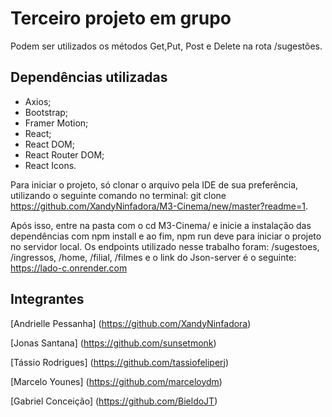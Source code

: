 # Terceiro projeto em grupo

Podem ser utilizados os métodos Get,Put, Post e Delete na rota /sugestões.

## Dependências utilizadas
- Axios;
- Bootstrap;
- Framer Motion;
- React;
- React DOM; 
- React Router DOM;
- React Icons.

Para iniciar o projeto, só clonar o arquivo pela IDE de sua preferência, utilizando o seguinte comando no terminal: git clone https://github.com/XandyNinfadora/M3-Cinema/new/master?readme=1.

Após isso, entre na pasta com o cd M3-Cinema/ e inicie a instalação das dependências com npm install e ao fim, npm run deve para iniciar o projeto no servidor local.  Os endpoints utilizado nesse trabalho foram: /sugestoes, /ingressos, /home, /filial, /filmes e o link do Json-server é o seguinte: https://lado-c.onrender.com

## Integrantes
[Andrielle Pessanha] (https://github.com/XandyNinfadora)

[Jonas Santana] (https://github.com/sunsetmonk)

[Tássio Rodrigues] (https://github.com/tassiofeliperj)

[Marcelo Younes] (https://github.com/marceloydm)

[Gabriel Conceição] (https://github.com/BieldoJT)
